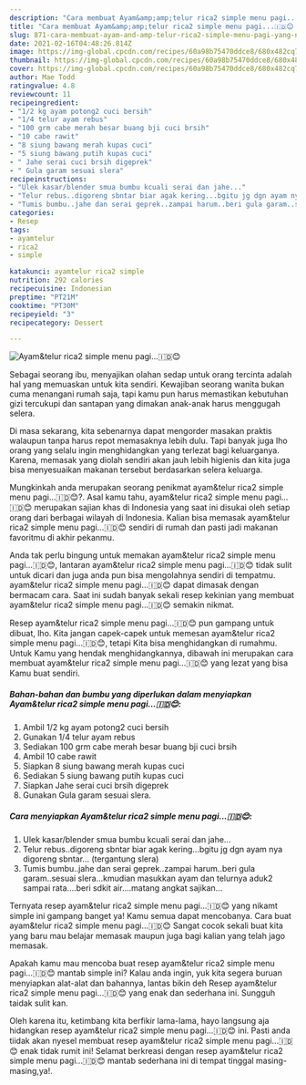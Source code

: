 ```yaml
---
description: "Cara membuat Ayam&amp;amp;telur rica2 simple menu pagi...🇮🇩😊 yang nikmat Untuk Jualan"
title: "Cara membuat Ayam&amp;amp;telur rica2 simple menu pagi...🇮🇩😊 yang nikmat Untuk Jualan"
slug: 871-cara-membuat-ayam-and-amp-telur-rica2-simple-menu-pagi-yang-nikmat-untuk-jualan
date: 2021-02-16T04:48:26.814Z
image: https://img-global.cpcdn.com/recipes/60a98b75470ddce8/680x482cq70/ayamtelur-rica2-simple-menu-pagi🇮🇩😊-foto-resep-utama.jpg
thumbnail: https://img-global.cpcdn.com/recipes/60a98b75470ddce8/680x482cq70/ayamtelur-rica2-simple-menu-pagi🇮🇩😊-foto-resep-utama.jpg
cover: https://img-global.cpcdn.com/recipes/60a98b75470ddce8/680x482cq70/ayamtelur-rica2-simple-menu-pagi🇮🇩😊-foto-resep-utama.jpg
author: Mae Todd
ratingvalue: 4.8
reviewcount: 11
recipeingredient:
- "1/2 kg ayam potong2 cuci bersih"
- "1/4 telur ayam rebus"
- "100 grm cabe merah besar buang bji cuci brsih"
- "10 cabe rawit"
- "8 siung bawang merah kupas cuci"
- "5 siung bawang putih kupas cuci"
- " Jahe serai cuci brsih digeprek"
- " Gula garam sesuai slera"
recipeinstructions:
- "Ulek kasar/blender smua bumbu kcuali serai dan jahe..."
- "Telur rebus..digoreng sbntar biar agak kering...bgitu jg dgn ayam nya digoreng sbntar... (tergantung slera)"
- "Tumis bumbu..jahe dan serai geprek..zampai harum..beri gula garam..sesuai slera...kmudian masukkan ayam dan telurnya aduk2 sampai rata....beri sdkit air....matang angkat sajikan..."
categories:
- Resep
tags:
- ayamtelur
- rica2
- simple

katakunci: ayamtelur rica2 simple 
nutrition: 292 calories
recipecuisine: Indonesian
preptime: "PT21M"
cooktime: "PT30M"
recipeyield: "3"
recipecategory: Dessert

---
```



![Ayam&amp;telur rica2 simple menu pagi...🇮🇩😊](https://img-global.cpcdn.com/recipes/60a98b75470ddce8/680x482cq70/ayamtelur-rica2-simple-menu-pagi🇮🇩😊-foto-resep-utama.jpg)

Sebagai seorang ibu, menyajikan olahan sedap untuk orang tercinta adalah hal yang memuaskan untuk kita sendiri. Kewajiban seorang  wanita bukan cuma menangani rumah saja, tapi kamu pun harus memastikan kebutuhan gizi tercukupi dan santapan yang dimakan anak-anak harus menggugah selera.

Di masa  sekarang, kita sebenarnya dapat mengorder masakan praktis walaupun tanpa harus repot memasaknya lebih dulu. Tapi banyak juga lho orang yang selalu ingin menghidangkan yang terlezat bagi keluarganya. Karena, memasak yang diolah sendiri akan jauh lebih higienis dan kita juga bisa menyesuaikan makanan tersebut berdasarkan selera keluarga. 



Mungkinkah anda merupakan seorang penikmat ayam&amp;telur rica2 simple menu pagi...🇮🇩😊?. Asal kamu tahu, ayam&amp;telur rica2 simple menu pagi...🇮🇩😊 merupakan sajian khas di Indonesia yang saat ini disukai oleh setiap orang dari berbagai wilayah di Indonesia. Kalian bisa memasak ayam&amp;telur rica2 simple menu pagi...🇮🇩😊 sendiri di rumah dan pasti jadi makanan favoritmu di akhir pekanmu.

Anda tak perlu bingung untuk memakan ayam&amp;telur rica2 simple menu pagi...🇮🇩😊, lantaran ayam&amp;telur rica2 simple menu pagi...🇮🇩😊 tidak sulit untuk dicari dan juga anda pun bisa mengolahnya sendiri di tempatmu. ayam&amp;telur rica2 simple menu pagi...🇮🇩😊 dapat dimasak dengan bermacam cara. Saat ini sudah banyak sekali resep kekinian yang membuat ayam&amp;telur rica2 simple menu pagi...🇮🇩😊 semakin nikmat.

Resep ayam&amp;telur rica2 simple menu pagi...🇮🇩😊 pun gampang untuk dibuat, lho. Kita jangan capek-capek untuk memesan ayam&amp;telur rica2 simple menu pagi...🇮🇩😊, tetapi Kita bisa menghidangkan di rumahmu. Untuk Kamu yang hendak menghidangkannya, dibawah ini merupakan cara membuat ayam&amp;telur rica2 simple menu pagi...🇮🇩😊 yang lezat yang bisa Kamu buat sendiri.

<!--inarticleads1-->

##### Bahan-bahan dan bumbu yang diperlukan dalam menyiapkan Ayam&amp;telur rica2 simple menu pagi...🇮🇩😊:

1. Ambil 1/2 kg ayam potong2 cuci bersih
1. Gunakan 1/4 telur ayam rebus
1. Sediakan 100 grm cabe merah besar buang bji cuci brsih
1. Ambil 10 cabe rawit
1. Siapkan 8 siung bawang merah kupas cuci
1. Sediakan 5 siung bawang putih kupas cuci
1. Siapkan  Jahe serai cuci brsih digeprek
1. Gunakan  Gula garam sesuai slera.




<!--inarticleads2-->

##### Cara menyiapkan Ayam&amp;telur rica2 simple menu pagi...🇮🇩😊:

1. Ulek kasar/blender smua bumbu kcuali serai dan jahe...
1. Telur rebus..digoreng sbntar biar agak kering...bgitu jg dgn ayam nya digoreng sbntar... (tergantung slera)
1. Tumis bumbu..jahe dan serai geprek..zampai harum..beri gula garam..sesuai slera...kmudian masukkan ayam dan telurnya aduk2 sampai rata....beri sdkit air....matang angkat sajikan...




Ternyata resep ayam&amp;telur rica2 simple menu pagi...🇮🇩😊 yang nikamt simple ini gampang banget ya! Kamu semua dapat mencobanya. Cara buat ayam&amp;telur rica2 simple menu pagi...🇮🇩😊 Sangat cocok sekali buat kita yang baru mau belajar memasak maupun juga bagi kalian yang telah jago memasak.

Apakah kamu mau mencoba buat resep ayam&amp;telur rica2 simple menu pagi...🇮🇩😊 mantab simple ini? Kalau anda ingin, yuk kita segera buruan menyiapkan alat-alat dan bahannya, lantas bikin deh Resep ayam&amp;telur rica2 simple menu pagi...🇮🇩😊 yang enak dan sederhana ini. Sungguh taidak sulit kan. 

Oleh karena itu, ketimbang kita berfikir lama-lama, hayo langsung aja hidangkan resep ayam&amp;telur rica2 simple menu pagi...🇮🇩😊 ini. Pasti anda tiidak akan nyesel membuat resep ayam&amp;telur rica2 simple menu pagi...🇮🇩😊 enak tidak rumit ini! Selamat berkreasi dengan resep ayam&amp;telur rica2 simple menu pagi...🇮🇩😊 mantab sederhana ini di tempat tinggal masing-masing,ya!.

